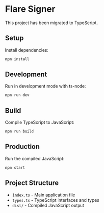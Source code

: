 # Flare Signer

This project has been migrated to TypeScript.

## Setup

Install dependencies:

```bash
npm install
```

## Development

Run in development mode with ts-node:

```bash
npm run dev
```

## Build

Compile TypeScript to JavaScript:

```bash
npm run build
```

## Production

Run the compiled JavaScript:

```bash
npm start
```

## Project Structure

- `index.ts` - Main application file
- `types.ts` - TypeScript interfaces and types
- `dist/` - Compiled JavaScript output 
